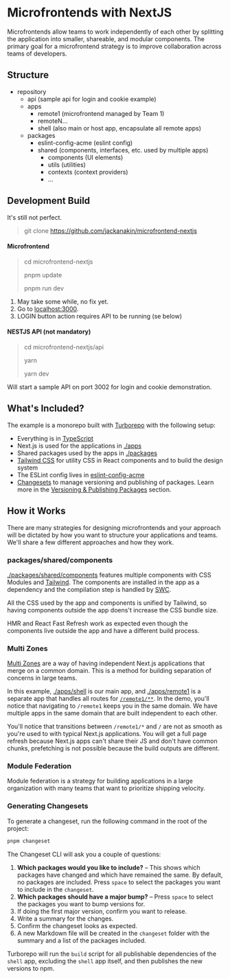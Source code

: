 # Microfrontends with NextJS

Microfrontends allow teams to work independently of each other by splitting the application into smaller, shareable, and modular components. The primary goal for a microfrontend strategy is to improve collaboration across teams of developers.

## Structure
- repository
   - api (sample api for login and cookie example)
   - apps
     - remote1 (microfrontend managed by Team 1)
     - remoteN...
     - shell (also main or host app, encapsulate all remote apps)
  -  packages
     - eslint-config-acme (eslint config)
     - shared (components, interfaces, etc. used by multiple apps)
       - components (UI elements)
       - utils (utilities)
       - contexts (context providers)
       - ...

## Development Build
It's still not perfect.

> git clone https://github.com/jackanakin/microfrontend-nextjs

#### Microfrontend
> cd microfrontend-nextjs
> 
> pnpm update
> 
> pnpm run dev

1. May take some while, no fix yet.
2. Go to [localhost:3000](http://localhost:3000).
3. LOGIN button action requires API to be running (se below)

#### NESTJS API (not mandatory)
> cd microfrontend-nextjs/api
>
> yarn
>
> yarn dev

Will start a sample API on port 3002 for login and cookie demonstration.

## What's Included?

The example is a monorepo built with [Turborepo](https://turborepo.org/) with the following setup:

- Everything is in [TypeScript](https://www.typescriptlang.org/)
- Next.js is used for the applications in [./apps](./apps)
- Shared packages used by the apps in [./packages](./packages)
- [Tailwind CSS](https://tailwindcss.com) for utility CSS in React components and to build the design system
- The ESLint config lives in [eslint-config-acme](./packages/eslint-config-acme)
- [Changesets](https://github.com/changesets/changesets) to manage versioning and publishing of packages. Learn more in the [Versioning & Publishing Packages](#versioning--publishing-packages) section.

## How it Works

There are many strategies for designing microfrontends and your approach will be dictated by how you want to structure your applications and teams. We'll share a few different approaches and how they work.

### packages/shared/components

[./packages/shared/components](./packages/shared/components) features multiple components with CSS Modules and [Tailwind](https://tailwindcss.com/). The components are installed in the app as a dependency and the compilation step is handled by [SWC](https://swc.rs/).

All the CSS used by the app and components is unified by Tailwind, so having components outside the app doens't increase the CSS bundle size.

HMR and React Fast Refresh work as expected even though the components live outside the app and have a different build process.

### Multi Zones

[Multi Zones](https://nextjs.org/docs/advanced-features/multi-zones) are a way of having independent Next.js applications that merge on a common domain. This is a method for building separation of concerns in large teams.

In this example, [./apps/shell](./apps/shell) is our main app, and [./apps/remote1](./apps/remote1) is a separate app that handles all routes for [`/remote1/**`](./apps/main/next.config.js). In the demo, you'll notice that navigating to `/remote1` keeps you in the same domain. We have multiple apps in the same domain that are built independent to each other.

You'll notice that transitions between `/remote1/*` and `/` are not as smooth as you're used to with typical Next.js applications. You will get a full page refresh because Next.js apps can't share their JS and don't have common chunks, prefetching is not possible because the build outputs are different.

### Module Federation

Module federation is a strategy for building applications in a large organization with many teams that want to prioritize shipping velocity.

### Generating Changesets

To generate a changeset, run the following command in the root of the project:

```bash
pnpm changeset
```

The Changeset CLI will ask you a couple of questions:

1. **Which packages would you like to include?** – This shows which packages have changed and which have remained the same. By default, no packages are included. Press `space` to select the packages you want to include in the `changeset`.
1. **Which packages should have a major bump?** – Press `space` to select the packages you want to bump versions for.
1. If doing the first major version, confirm you want to release.
1. Write a summary for the changes.
1. Confirm the changeset looks as expected.
1. A new Markdown file will be created in the `changeset` folder with the summary and a list of the packages included.

Turborepo will run the `build` script for all publishable dependencies of the `shell` app, excluding the `shell` app itself, and then publishes the new versions to npm.

